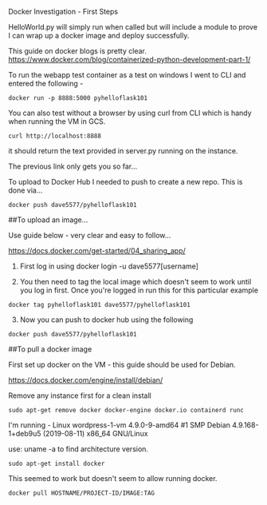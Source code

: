Docker Investigation - First Steps

HelloWorld.py will simply run when called but will include a module to prove I can wrap up a docker image and deploy successfully.


This guide on docker blogs is pretty clear.
https://www.docker.com/blog/containerized-python-development-part-1/

To run the webapp test container as a test on windows I went to CLI and entered the following -

```
docker run -p 8888:5000 pyhelloflask101
```

You can also test without a browser by using curl from CLI which is handy when running the VM in GCS.

```
curl http://localhost:8888
```

it should return the text provided in server.py running on the instance.

The previous link only gets you so far...

To upload to Docker Hub I needed to push to create a new repo. This is done via...

```
docker push dave5577/pyhelloflask101
```


##To upload an image...

Use guide below - very clear and easy to follow...

https://docs.docker.com/get-started/04_sharing_app/

1. First log in using docker login -u dave5577[username]

2. You then need to tag the local image which doesn't seem to work until you log in first. Once you're logged in run this for this particular example

```
docker tag pyhelloflask101 dave5577/pyhelloflask101
```

3. Now you can push to docker hub using the following

```
docker push dave5577/pyhelloflask101
```

##To pull a docker image

First set up docker on the VM - this guide should be used for Debian.

https://docs.docker.com/engine/install/debian/

Remove any instance first for a clean install

```
sudo apt-get remove docker docker-engine docker.io containerd runc
```

I'm running - Linux wordpress-1-vm 4.9.0-9-amd64 #1 SMP Debian 4.9.168-1+deb9u5 (2019-08-11) x86_64 GNU/Linux

use: uname -a to find architecture version.

```
sudo apt-get install docker
```

This seemed to work but doesn't seem to allow running docker.

```
docker pull HOSTNAME/PROJECT-ID/IMAGE:TAG
```
